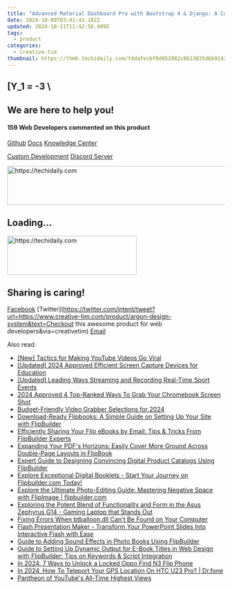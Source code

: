 ```yaml
---
title: "Advanced Material Dashboard Pro with Bootstrap 4 & Django: A Complete, Professional Admin Panel"
date: 2024-10-09T03:41:43.182Z
updated: 2024-10-11T11:42:56.499Z
tags:
  - product
categories:
  - creative-tim
thumbnail: https://thmb.techidaily.com/fddafecbf8d052882c8613835d6b91422875b8a8af17428f6e6ddf368419a301.jpg
---
```


## \[Y_1 = -3 \

## We are here to help you!

#### 159 Web Developers commented on this product

[Github](https://github.com/creativetimofficial/argon-design-system) [Docs](https://tools.techidaily.com/creative-tim/products/) [Knowledge Center](https://tools.techidaily.com/creative-tim/products/) 

[Custom Development](https://tools.techidaily.com/creative-tim/products/) [Discord Server](https://discord.com/invite/FhCJCaHdQa) 

<!-- affiliate ads begin -->
<a href="https://appsumo.8odi.net/c/5597632/2043856/7443" target="_top" id="2043856">
  <img src="//a.impactradius-go.com/display-ad/7443-2043856" border="0" alt="https://techidaily.com" width="728" height="90"/>
</a>
<img height="0" width="0" src="https://appsumo.8odi.net/i/5597632/2043856/7443" style="position:absolute;visibility:hidden;" border="0" />
<!-- affiliate ads end -->

## Loading...

<!-- affiliate ads begin -->
<a href="https://aligracehair.sjv.io/c/5597632/1934254/19272" target="_top" id="1934254">
  <img src="//a.impactradius-go.com/display-ad/19272-1934254" border="0" alt="https://techidaily.com" width="300" height="90"/>
</a>
<img height="0" width="0" src="https://aligracehair.sjv.io/i/5597632/1934254/19272" style="position:absolute;visibility:hidden;" border="0" />
<!-- affiliate ads end -->

## Sharing is caring!

[Facebook](https://www.facebook.com/sharer/sharer.php?u=https://www.creative-tim.com/product/argon-design-system?src=sdkpreparse) [Twitter](https://twitter.com/intent/tweet?url=https://www.creative-tim.com/product/argon-design-system&text=Checkout this awesome product for web developers&via=creativetim) [Email](https://tools.techidaily.com/creative-tim/products/)

<ins class="adsbygoogle"
     style="display:block"
     data-ad-format="autorelaxed"
     data-ad-client="ca-pub-7571918770474297"
     data-ad-slot="1223367746"></ins>

<ins class="adsbygoogle"
     style="display:block"
     data-ad-client="ca-pub-7571918770474297"
     data-ad-slot="8358498916"
     data-ad-format="auto"
     data-full-width-responsive="true"></ins>

<span class="atpl-alsoreadstyle">Also read:</span>
<div><ul>
<li><a href="https://facebook-video-share.techidaily.com/new-tactics-for-making-youtube-videos-go-viral/"><u>[New] Tactics for Making YouTube Videos Go Viral</u></a></li>
<li><a href="https://screen-capture.techidaily.com/updated-2024-approved-efficient-screen-capture-devices-for-education/"><u>[Updated] 2024 Approved Efficient Screen Capture Devices for Education</u></a></li>
<li><a href="https://video-capture.techidaily.com/updated-leading-ways-streaming-and-recording-real-time-sport-events/"><u>[Updated] Leading Ways Streaming and Recording Real-Time Sport Events</u></a></li>
<li><a href="https://screen-mirroring-recording.techidaily.com/2024-approved-4-top-ranked-ways-to-grab-your-chromebook-screen-shot/"><u>2024 Approved 4 Top-Ranked Ways To Grab Your Chromebook Screen Shot</u></a></li>
<li><a href="https://desktop-recording.techidaily.com/budget-friendly-video-grabber-selections-for-2024/"><u>Budget-Friendly Video Grabber Selections for 2024</u></a></li>
<li><a href="https://win-net.techidaily.com/download-ready-flipbooks-a-simple-guide-on-setting-up-your-site-with-flipbuilder/"><u>Download-Ready Flipbooks: A Simple Guide on Setting Up Your Site with FlipBuilder</u></a></li>
<li><a href="https://win-net.techidaily.com/efficiently-sharing-your-flip-ebooks-by-email-tips-and-tricks-from-flipbuilder-experts/"><u>Efficiently Sharing Your Flip eBooks by Email: Tips & Tricks From FlipBuilder Experts</u></a></li>
<li><a href="https://win-net.techidaily.com/expanding-your-pdfs-horizons-easily-cover-more-ground-across-double-page-layouts-in-flipbook/"><u>Expanding Your PDF's Horizons: Easily Cover More Ground Across Double-Page Layouts in FlipBook</u></a></li>
<li><a href="https://win-net.techidaily.com/expert-guide-to-designing-convincing-digital-product-catalogs-using-flipbuilder/"><u>Expert Guide to Designing Convincing Digital Product Catalogs Using FlipBuilder</u></a></li>
<li><a href="https://win-net.techidaily.com/explore-exceptional-digital-booklets-start-your-journey-on-flipbuildercom-today/"><u>Explore Exceptional Digital Booklets - Start Your Journey on Flipbuilder.com Today!</u></a></li>
<li><a href="https://win-net.techidaily.com/explore-the-ultimate-photo-editing-guide-mastering-negative-space-with-flipimage-flipbuildercom/"><u>Explore the Ultimate Photo-Editing Guide: Mastering Negative Space with FlipImage | flipbuilder.com</u></a></li>
<li><a href="https://buynow-tips.techidaily.com/exploring-the-potent-blend-of-functionality-and-form-in-the-asus-zephyrus-g14-gaming-laptop-that-stands-out/"><u>Exploring the Potent Blend of Functionality and Form in the Asus Zephyrus G14 - Gaming Laptop that Stands Out</u></a></li>
<li><a href="https://techtrends.techidaily.com/fixing-errors-when-btballoondll-cant-be-found-on-your-computer/"><u>Fixing Errors When btballoon.dll Can't Be Found on Your Computer</u></a></li>
<li><a href="https://win-net.techidaily.com/flash-presentation-maker-transform-your-powerpoint-slides-into-interactive-flash-with-ease/"><u>Flash Presentation Maker - Transform Your PowerPoint Slides Into Interactive Flash with Ease</u></a></li>
<li><a href="https://win-net.techidaily.com/guide-to-adding-sound-effects-in-photo-books-using-flipbuilder/"><u>Guide to Adding Sound Effects in Photo Books Using FlipBuilder</u></a></li>
<li><a href="https://win-net.techidaily.com/guide-to-setting-up-dynamic-output-for-e-book-titles-in-web-design-with-flipbuilder-tips-on-keywords-and-script-integration/"><u>Guide to Setting Up Dynamic Output for E-Book Titles in Web Design with FlipBuilder: Tips on Keywords & Script Integration</u></a></li>
<li><a href="https://android-unlock.techidaily.com/in-2024-7-ways-to-unlock-a-locked-oppo-find-n3-flip-phone-by-drfone-android/"><u>In 2024, 7 Ways to Unlock a Locked Oppo Find N3 Flip Phone</u></a></li>
<li><a href="https://blog-min.techidaily.com/in-2024-how-to-teleport-your-gps-location-on-htc-u23-pro-drfone-by-drfone-virtual-android/"><u>In 2024, How To Teleport Your GPS Location On HTC U23 Pro? | Dr.fone</u></a></li>
<li><a href="https://youtube-videos.techidaily.com/pantheon-of-youtubes-all-time-highest-views/"><u>Pantheon of YouTube's All-Time Highest Views</u></a></li>
</ul></div>

